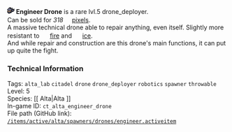 ![ ](https://raw.githubusercontent.com/Ceterai/Enternia/main/items/active/alta/spawners/drones/engineer.png) **Engineer Drone** is a rare lvl.5 drone_deployer.  
Can be sold for *318* <img src="https://starbounder.org/mediawiki/images/2/21/Pixel.png" width="12" height="16"/> [pixels](https://starbounder.org/Pixel).  
A massive technical drone able to repair anything, even itself. Slightly more resistant to <img src="https://starbounder.org/mediawiki/images/8/82/Fire_%28Attack%29.png" width="16" height="16"/> [fire](https://starbounder.org/Weapons#Elemental_Damage) and <img src="https://starbounder.org/mediawiki/images/3/35/Frost_%28Attack%29.png" width="16" height="16"/> [ice](https://starbounder.org/Weapons#Elemental_Damage).  
And while repair and construction are this drone's main functions, it can put up quite the fight.

### Technical Information

Tags: `alta_lab` `citadel` `drone` `drone_deployer` `robotics` `spawner` `throwable`  
Level: 5  
Species: [[ Alta|Alta ]]  
In-game ID: `ct_alta_engineer_drone`  
File path (GitHub link): [`/items/active/alta/spawners/drones/engineer.activeitem`](https://github.com/Ceterai/Enternia/blob/main/items/active/alta/spawners/drones/engineer.activeitem)
